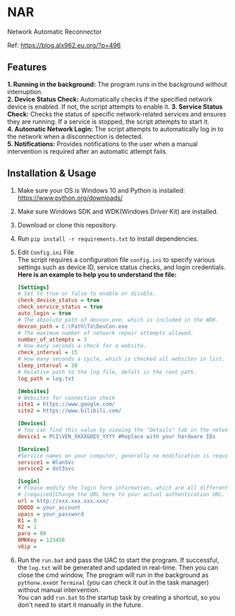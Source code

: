 # NAR
Network Automatic Reconnector

Ref: https://blog.alx962.eu.org/?p=496  
## Features
**1. Running in the background:** The program runs in the background without interruption.  
**2. Device Status Check:** Automatically checks if the specified network device is enabled. If not, the script attempts to enable it.
**3. Service Status Check:** Checks the status of specific network-related services and ensures they are running. If a service is stopped, the script attempts to start it.  
**4. Automatic Network Login:** The script attempts to automatically log in to the network when a disconnection is detected.  
**5. Notifications:** Provides notifications to the user when a manual intervention is required after an automatic attempt fails.
## Installation & Usage
1. Make sure your OS is Windows 10 and Python is installed: https://www.python.org/downloads/
2. Make sure Windows SDK and WDK(Windows Driver Kit) are installed.
3. Download or clone this repository.
4. Run `pip install -r requirements.txt` to install dependencies.
5. Edit `Config.ini` File  
   The script requires a configuration file `config.ini` to specify various settings such as device ID, service status checks, and login credentials.
  **Here is an example to help you to understand the file:**  
   ```ini
   [Settings]
   # Set to true or false to enable or disable.
   check_device_status = true 
   check_service_status = true
   auto_login = true           
   # The absolute path of devcon.exe, which is included in the WDK.
   devcon_path = C:\Path\To\DevCon.exe
   # The maximum number of network repair attempts allowed.
   number_of_attempts = 3 
   # How many seconds a check for a website.
   check_interval = 15
   # How many seconds a cycle, which is checked all websites in list.
   sleep_interval = 30
   # Relative path to the log file, defalt is the root path.
   log_path = log.txt

   [Websites]
   # Websites for connection check
   site1 = https://www.google.com/
   site2 = https://www.bilibili.com/

   [Devices] 
   # You can find this value by viewing the "Details" tab in the network card properties through the Device Manager and selecting "Hardware ID"
   device1 = PCI\VEN_XXXX&DEV_YYYY #Replace with your hardware IDs

   [Services] 
   #Service names on your computer, generally no modification is required.
   service1 = WlanSvc
   service2 = dot3svc

   [Login]   
   # Please modify the login form information, which are all different, depends on your operator, no need to worry.
   # [required]Change the URL here to your actual authentication URL.
   url = http://xxx.xxx.xxx.xxx/ 
   DDDDD = your_account  
   upass = your_password
   R1 = 0
   R2 = 1
   para = 00
   0MKKey = 123456
   v6ip = 
   ```
  

6. Run the `run.bat` and pass the UAC to start the program. If successful, the `log.txt` will be generated and updated in real-time. 
   Then you can close the cmd window, The program will run in the background as `pythonw.exe`or `Terminal` (you can check it out in the task manager) without manual intervention.  
   You can add `run.bat` to the startup task by creating a shortcut, so you don't need to start it manually in the future.
